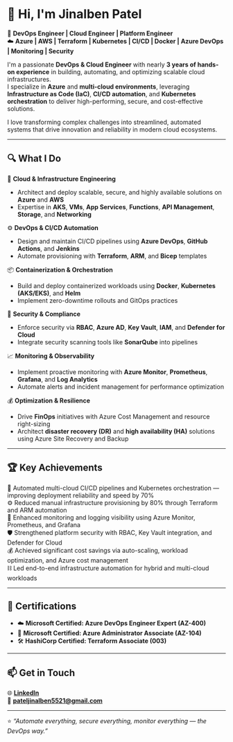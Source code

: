 # 👋 Hi, I'm Jinalben Patel  

🚀 **DevOps Engineer | Cloud Engineer | Platform Engineer**  
☁️ **Azure | AWS | Terraform | Kubernetes | CI/CD | Docker | Azure DevOps | Monitoring | Security**



I'm a passionate **DevOps & Cloud Engineer** with nearly **3 years of hands-on experience** in building, automating, and optimizing scalable cloud infrastructures.  
I specialize in **Azure** and **multi-cloud environments**, leveraging **Infrastructure as Code (IaC)**, **CI/CD automation**, and **Kubernetes orchestration** to deliver high-performing, secure, and cost-effective solutions.  

I love transforming complex challenges into streamlined, automated systems that drive innovation and reliability in modern cloud ecosystems.

---

## 🔍 What I Do  

🎯 **Cloud & Infrastructure Engineering**  
- Architect and deploy scalable, secure, and highly available solutions on **Azure** and **AWS**  
- Expertise in **AKS**, **VMs**, **App Services**, **Functions**, **API Management**, **Storage**, and **Networking**

⚙️ **DevOps & CI/CD Automation**  
- Design and maintain CI/CD pipelines using **Azure DevOps**, **GitHub Actions**, and **Jenkins**  
- Automate provisioning with **Terraform**, **ARM**, and **Bicep** templates  

📦 **Containerization & Orchestration**  
- Build and deploy containerized workloads using **Docker**, **Kubernetes (AKS/EKS)**, and **Helm**  
- Implement zero-downtime rollouts and GitOps practices  

🔐 **Security & Compliance**  
- Enforce security via **RBAC**, **Azure AD**, **Key Vault**, **IAM**, and **Defender for Cloud**  
- Integrate security scanning tools like **SonarQube** into pipelines  

📈 **Monitoring & Observability**  
- Implement proactive monitoring with **Azure Monitor**, **Prometheus**, **Grafana**, and **Log Analytics**  
- Automate alerts and incident management for performance optimization  

💰 **Optimization & Resilience**  
- Drive **FinOps** initiatives with Azure Cost Management and resource right-sizing  
- Architect **disaster recovery (DR)** and **high availability (HA)** solutions using Azure Site Recovery and Backup  

---

## 🏆 Key Achievements  

🚀 Automated multi-cloud CI/CD pipelines and Kubernetes orchestration — improving deployment reliability and speed by 70%  
⚙️ Reduced manual infrastructure provisioning by 80% through Terraform and ARM automation  
🧠 Enhanced monitoring and logging visibility using Azure Monitor, Prometheus, and Grafana  
🛡️ Strengthened platform security with RBAC, Key Vault integration, and Defender for Cloud  
💰 Achieved significant cost savings via auto-scaling, workload optimization, and Azure cost management  
⛓️ Led end-to-end infrastructure automation for hybrid and multi-cloud workloads  

---

## 📘 Certifications  

- ☁️ **Microsoft Certified: Azure DevOps Engineer Expert (AZ-400)**  
- 🔷 **Microsoft Certified: Azure Administrator Associate (AZ-104)**  
- 🛠️ **HashiCorp Certified: Terraform Associate (003)**  


---

## 📫 Get in Touch  

🌐 [**LinkedIn**](https://www.linkedin.com/in/jinalbenp/)  
📧 **pateljinalben5521@gmail.com**   

---

⭐ *“Automate everything, secure everything, monitor everything — the DevOps way.”*
